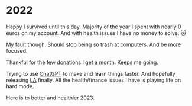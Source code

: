 # 2022

Happy I survived until this day. Majority of the year I spent with nearly 0 euros on my account. And with health issues I have no money to solve. 😿

My fault though. Should stop being so trash at computers. And be more focused.

Thankful for the [few donations I get a month](https://github.com/sponsors/nikitavoloboev). Keeps me going.

Trying to use [ChatGPT](https://chat.openai.com/chat#) to make and learn things faster. And hopefully releasing [LA](../../ideas/learn-anything.md) finally. All the health/finance issues I have is playing life on hard mode.  

Here is to better and healthier 2023.
